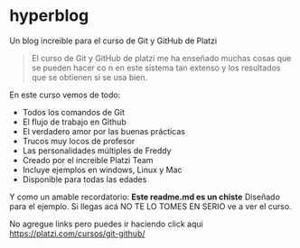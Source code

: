 # hyperblog
Un blog increible para el curso de Git y GitHub de Platzi
>El curso de Git y GitHub de platzi me ha enseñado muchas cosas que se pueden hacer co n en este sistema tan extenso y los resultados que se obtienen si se usa bien.

En este curso vemos de todo:
* Todos los comandos de Git
* El flujo de trabajo en Github
* El verdadero amor por las buenas prácticas
* Trucos muy locos de profesor
* Las personalidades múltiples de Freddy
* Creado por el increible Platzi Team
* Incluye ejemplos en windows, Linux y Mac
* Disponible para todas las edades


Y como un amable recordatorio: **Este readme.md es un chiste** Diseñado para el ejemplo. Si llegas acá NO TE LO TOMES EN SERIO ve a ver el curso.

No agregue links pero puedes ir haciendo click aqui https://platzi.com/cursos/git-github/